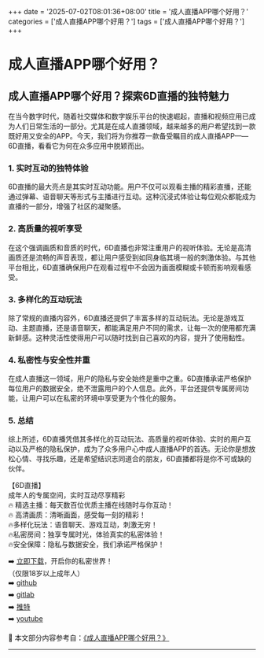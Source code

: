+++
date = '2025-07-02T08:01:36+08:00'
title = '成人直播APP哪个好用？'
categories = ['成人直播APP哪个好用？']
tags = ['成人直播APP哪个好用？']
+++

# 成人直播APP哪个好用？

## 成人直播APP哪个好用？探索6D直播的独特魅力

在当今数字时代，随着社交媒体和数字娱乐平台的快速崛起，直播和视频应用已成为人们日常生活的一部分。尤其是在成人直播领域，越来越多的用户希望找到一款既好用又安全的APP。今天，我们将为你推荐一款备受瞩目的成人直播APP——6D直播，看看它为何在众多应用中脱颖而出。

### 1. 实时互动的独特体验

6D直播的最大亮点是其实时互动功能。用户不仅可以观看主播的精彩直播，还能通过弹幕、语音聊天等形式与主播进行互动。这种沉浸式体验让每位观众都能成为直播的一部分，增强了社区的凝聚感。

### 2. 高质量的视听享受

在这个强调画质和音质的时代，6D直播也非常注重用户的视听体验。无论是高清画质还是流畅的声音表现，都让用户感受到如同身临其境一般的刺激体验。与其他平台相比，6D直播确保用户在观看过程中不会因为画面模糊或卡顿而影响观看感受。

### 3. 多样化的互动玩法

除了常规的直播内容外，6D直播还提供了丰富多样的互动玩法。无论是游戏互动、主题直播，还是语音聊天，都能满足用户不同的需求，让每一次的使用都充满新鲜感。这种灵活性使得用户可以随时找到自己喜欢的内容，提升了使用黏性。

### 4. 私密性与安全性并重

在成人直播这一领域，用户的隐私与安全始终是重中之重。6D直播承诺严格保护每位用户的数据安全，绝不泄露用户的个人信息。此外，平台还提供专属房间功能，让用户可以在私密的环境中享受更为个性化的服务。

### 5. 总结

综上所述，6D直播凭借其多样化的互动玩法、高质量的视听体验、实时的用户互动以及严格的隐私保护，成为了众多用户心中成人直播APP的首选。无论你是想放松心情、寻找乐趣，还是希望结识志同道合的朋友，6D直播都将是你不可或缺的伙伴。

【6D直播】  
成年人的专属空间，实时互动尽享精彩  
🔥 精选主播：每天数百位优质主播在线随时与你互动！  
🔥 高清画质：清晰画面，感受每一刻的精彩！  
🔥多样化玩法：语音聊天、游戏互动，刺激无穷！  
🔥私密房间：独享专属时光，体验真实的私密体验！  
🔥安全保障：隐私与数据安全，我们承诺严格保护！  

➡️ [立即下载](https://down123.s3.ap-east-1.amazonaws.com/down/down.html?channelCode=blog)，开启你的私密世界！  
（仅限18岁以上成年人）  
➡️ [github](https://aldult-live.github.io/)  
➡️ [gitlab](https://seo-09598d.gitlab.io/)  
➡️ [推特](https://x.com/wegame33)  
➡️ [youtube](https://www.youtube.com/@6Dlive)


📘 本文部分内容参考自：[《成人直播APP哪个好用？》](https://github.com/yuyanlive/yuyan)

---
